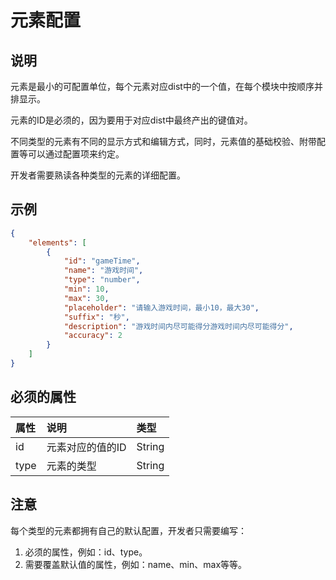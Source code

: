 # 元素配置

## 说明

元素是最小的可配置单位，每个元素对应dist中的一个值，在每个模块中按顺序并排显示。

元素的ID是必须的，因为要用于对应dist中最终产出的键值对。

不同类型的元素有不同的显示方式和编辑方式，同时，元素值的基础校验、附带配置等可以通过配置项来约定。

开发者需要熟读各种类型的元素的详细配置。

## 示例

```json
{
    "elements": [
        {
            "id": "gameTime",
            "name": "游戏时间",
            "type": "number",
            "min": 10,
            "max": 30,
            "placeholder": "请输入游戏时间，最小10，最大30",
            "suffix": "秒",
            "description": "游戏时间内尽可能得分游戏时间内尽可能得分",
            "accuracy": 2
        }
    ]
}
```

## 必须的属性

属性 | 说明 | 类型 
:-- | :-- | :-- 
id  | 元素对应的值的ID | String
type | 元素的类型 | String

## 注意

每个类型的元素都拥有自己的默认配置，开发者只需要编写：
1. 必须的属性，例如：id、type。
1. 需要覆盖默认值的属性，例如：name、min、max等等。

